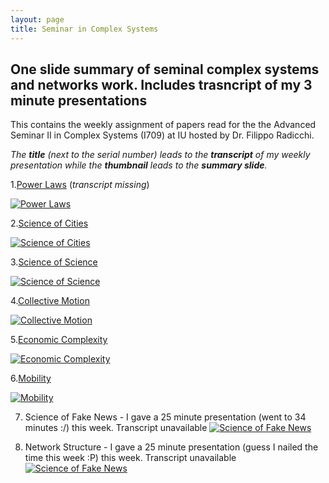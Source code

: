 ```yaml
---
layout: page
title: Seminar in Complex Systems
---
```


## One slide summary of seminal complex systems and networks work. Includes trasncript of my 3 minute presentations 

This contains the weekly assignment of papers read for the the Advanced Seminar II in Complex Systems (I709) at IU hosted by Dr. Filippo Radicchi.

*The **title** (next to the serial number) leads to the **transcript** of my weekly presentation while the **thumbnail** leads to the **summary slide**.*

1.[Power Laws](https://drive.google.com/file/d/1tE-zXmM-sQn87Joqy5myYyF2gwqNsJmO/view?usp=sharing) (*transcript missing*)

[![Power Laws](https://jitha.me/wp-content/uploads/2015/01/random-vs-power-law-distribution-2.jpg)](https://drive.google.com/file/d/1tE-zXmM-sQn87Joqy5myYyF2gwqNsJmO/view?usp=sharing)


2.[Science of Cities](https://docs.google.com/document/d/1gjcQG4GyuqokUgo-iUNaeXWZFyn2ge5jf0f9o3AwoWY/edit?usp=sharing)

[![Science of Cities](https://www.researchgate.net/profile/Michael_Batty2/publication/5593135/figure/fig1/AS:280900416884736@1443983286222/Fractal-cities-A-Population-morphology-of-London-B-The-road-network-in-London.png)](https://drive.google.com/file/d/1ksGX7Ej4r3GfGVBeldlrjeY-udD2m30k/view?usp=sharing)


3.[Science of Science](https://docs.google.com/document/d/13GueBS2Qsoh1ui35znT0zrRqfq0_z7eNjgiD81B7UoA/edit?usp=sharing)

[![Science of Science](https://science.sciencemag.org/content/359/6379/eaao0185/F1.large.jpg)](https://drive.google.com/file/d/1iac64qienVagl1BwpmKbZHZtIZJJkxb9/view?usp=sharing)

4.[Collective Motion](https://docs.google.com/document/d/1s1J3Hp0lsiET1p62dKnBZGx1tDfbIvsyQAB96A19Czg/edit?usp=sharing)

[![Collective Motion](https://assets.bwbx.io/images/users/iqjWHBFdfxIU/iL9Dlx6KpeB8/v0/1200x737.jpg)](https://drive.google.com/file/d/1Z1jMZUZCiPPXes5idqRTpcIxHxwD_n-I/view?usp=sharing)

5.[Economic Complexity](https://docs.google.com/document/d/1mJAX7k3noxXR0PSxmoWL6rBpOiGOLfEOy60s0hrwqnU/edit?usp=sharing)

[![Economic Complexity](https://www.nature.com/news/polopoly_fs/7.23910.1424720666!/image/fig_flyer.png_gen/derivatives/fullsize/fig_flyer.png)](https://drive.google.com/file/d/1w37bBlMPC8ytz2IpS8q-08YHH-0Q3_ls/view?usp=sharing)

6.[Mobility](https://docs.google.com/document/d/1hG6u6q05HgRta_JJC2RcHYRJS3ZEwpoaFFgHcIPu_74/edit?usp=sharing)

[![Mobility](https://www.iom.int/sites/default/files/styles/slideshow_style/public/basic_page/pictures/outbreakpreaparedness.jpg?itok=hN4OzEQt)](https://drive.google.com/file/d/12ezmJcnTmcjFlXDoFnR_CIwRRrxDwacZ/view?usp=sharing)

7. Science of Fake News - I gave a 25 minute presentation (went to 34 minutes :/) this week. Transcript unavailable
[![Science of Fake News](https://science.sciencemag.org/content/359/6380/1094/F1.large.jpg)](https://drive.google.com/file/d/1xj3arz4e99U4-NObLh52AqZv5pPFinQp/view?usp=sharing)

8. Network Structure - I gave a 25 minute presentation (guess I nailed the time this week :P) this week. Transcript unavailable
[![Science of Fake News](https://flourish.studio/images/blog/network-chart.jpg)](https://drive.google.com/file/d/19-e0ICyreKHkcJWeUnqg7wz6jyoQLYiq/view?usp=sharing)

